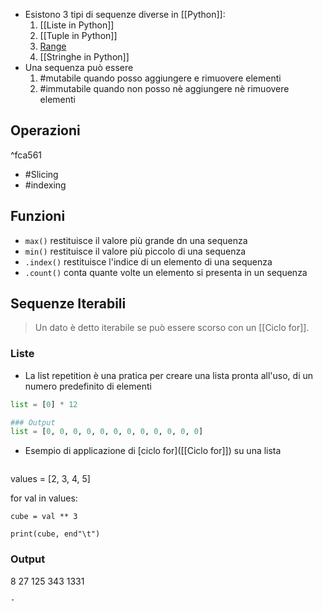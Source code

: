 - Esistono 3 tipi di sequenze diverse in [[Python]]:
	1. [[Liste in Python]]
	2. [[Tuple in Python]]
	4. [Range](Range%20in%20Python.md)
	5. [[Stringhe in Python]]
- Una sequenza può essere
	 1. #mutabile quando posso aggiungere e rimuovere elementi
	 2. #immutabile quando non posso nè aggiungere nè rimuovere elementi

## Operazioni

^fca561

- #Slicing
- #indexing 

## Funzioni

- `max()` restituisce il valore più grande dn una sequenza
- `min()` restituisce il valore più piccolo di una sequenza
- `.index()` restituisce l'indice di un elemento di una sequenza
- `.count()` conta quante volte un elemento si presenta in un sequenza

## Sequenze Iterabili

> Un dato è detto iterabile se può essere scorso con un [[Ciclo for]]. 

### Liste

- La list repetition è una pratica per creare una lista pronta all'uso, di un numero predefinito di elementi

```python
list = [0] * 12

### Output
list = [0, 0, 0, 0, 0, 0, 0, 0, 0, 0, 0, 0]
```

- Esempio di applicazione di [ciclo for]([[Ciclo for]]) su una lista

  ```python

values = [2, 3, 4, 5]

for val in values:

	cube = val ** 3

	print(cube, end"\t")

### Output

8 27 125 343 1331

  ```
- 